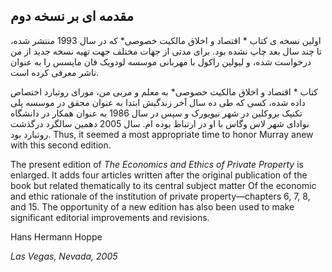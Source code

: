 ## مقدمه ای بر نسخه دوم

اولین نسخه ی کتاب * اقتصاد و اخلاق مالکیت خصوصی* که در سال 1993 منتشر شده، تا چند سال بعد چاپ نشده بود. برای مدتی از جهات مختلف جهت تهیه نسخه جدید از من درخواست شده، و لیولین راکول با مهربانی موسسه لودویک فان مایسس را به عنوان ناشر معرفی کرده است.

کتاب * اقتصاد و اخلاق مالکیت خصوصی* به معلم و مربی من، مورای روتبارد اختصاص داده شده، کسی که طی ده سال آخر زندگیش ابتدا به عنوان محقق در موسسه پلی تکنیک بروکلین در شهر نیویورک و سپس در سال 1986 به عنوان همکار در دانشگاه نوادای شهر لاس وگاس با او در ارتباط بوده ام. سال 2005 دهمین سالگرد درگذشت روتبارد بود. Thus, it seemed a most appropriate time to honor Murray anew with this second edition.

The present edition of *The Economics and Ethics of Private Property* is enlarged. It adds four articles written after the original publication of the book but related thematically to its central subject matter Of the economic and ethic rationale of the institution of private property—chapters 6, 7, 8, and 15. The opportunity of a new edition has also been used to make significant editorial improvements and revisions.

Hans Hermann Hoppe

*Las Vegas, Nevada, 2005*